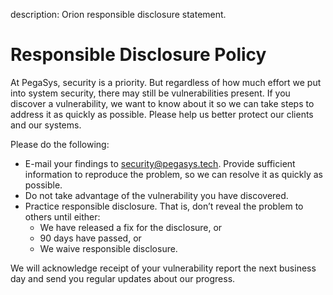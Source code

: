 description: Orion responsible disclosure statement.
<!--- END of page meta data -->

# Responsible Disclosure Policy

At PegaSys, security is a priority. But regardless of how much effort we put into system security, there may still be vulnerabilities present.
If you discover a vulnerability, we want to know about it so we can take steps to address it as quickly as possible. Please help us better protect our clients and our systems.

Please do the following:

* E-mail your findings to security@pegasys.tech. Provide sufficient information to reproduce the problem, so we can resolve it as quickly as possible.
* Do not take advantage of the vulnerability you have discovered.
* Practice responsible disclosure. That is, don’t reveal the problem to others until either:
    * We have released a fix for the disclosure, or
    * 90 days have passed, or
    * We waive responsible disclosure.

We will acknowledge receipt of your vulnerability report the next business day and send you regular updates about our progress.
